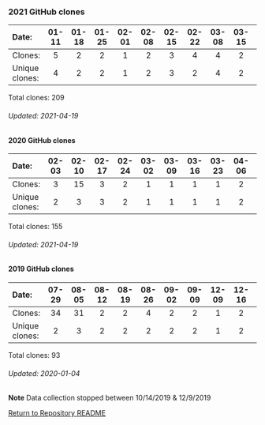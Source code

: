 ### 2021 GitHub clones
Date:             |  01-11  |  01-18  |  01-25  |  02-01  |  02-08  |  02-15  |  02-22  |  03-08  |  03-15  |  03-22  |  03-29  |  04-05  |  04-12
|:---             |:---:   |:---:  |:---:  |:---:  |:---:  |:---:  |:---:  |:---:  |:---:  |:---:  |:---:  |:---: |:---:
Clones:           |  5      |  2      |  2      |  1      |  2      |  3      |  4      |  4      |  2      |  1      |  5      |  5      |  6
Unique            clones:  |      4  |      2  |      2  |      1  |      2  |      3  |      2  |      4  |      2  |      1  |      4  |      3  |      6

Total clones: 209
###### Updated: 2021-04-19

#### 2020 GitHub clones
Date:             |       02-03   |       02-10   |       02-17   |       02-24   |       03-02   |       03-09   |       03-16   |       03-23   |       04-06   |       04-13   |       04-20   |       05-04   |       05-11   |       05-18   |       05-25   |       06-01   |       06-08   |       06-15   |       06-29   |       07-06   |       07-13   |       07-20   |       08-10   |       08-17   |       08-24   |       08-31   |  09-07  |  09-21  |  09-28  |  10-05  |  10-12  |  10-19  |  10-26  |  11-02  |  11-09  |  11-16  |  11-23  |  11-30  |  12-07  |  12-14  |  12-28
|:---           |:---:  |:---:  |:---:  |:---:  |:---:  |:---:  |:---:  |:---:  |:---:  |:---:  |:---:  |:---:  |:---:  |:---:  |:---:  |:---:  |:---:  |:---:  |:---:  |:---:  |:---:  |:---:  |:---:  |:---:  |:---:  |:---:  |:---:  |:---:  |:---:  |:---:  |:---:  |:---:  |:---:  |:---:  |:---:  |:---:  |:---:  |:---:  |:---:  |:---:  |:---:
Clones:         |       3       |       15      |       3       |       2       |       1       |       1       |       1       |       1       |       2       |       2       |       1       |       5       |       1       |       3       |       2       |       6       |       1       |       1       |       1       |       4       |       3       |       3       |       11      |       4       |       31      |       3       |  3      |  3      |  3      |  3      |  6      |  1      |  2      |  2      |  1      |  2      |  2      |  4      |  4      |  4      |  4
Unique clones:  |       2       |       3       |       3       |       2       |       1       |       1       |       1       |       1       |       2       |       1       |       1       |       4       |       1       |       2       |       2       |       5       |       1       |       1       |       1       |       2       |       3       |       3       |       8       |       3       |       4       |       3  |      3  |      3  |      2  |      3  |      6  |      1  |      2  |      2  |      1  |      2  |      2  |      4  |      4  |      4  |      2

Total clones: 155
###### Updated: 2021-04-19

#### 2019 GitHub clones
Date:		    |        07-29   |       08-05   |       08-12   |       08-19   |       08-26   |       09-02  |  09-09  |  12-09  |  12-16  |  12-23  |  12-30
|:---    |:---:   |:---:  |:---:  |:---:  |:---:  |:---:  |:---:  |:---:  |:---:  |:---:  |:---:
Clones:		  |        34      |       31      |       2       |       2       |       4       |       2      |  2      |  1      |  2      |  9      |  4
Unique   clones:  |       2       |       3       |       2       |       2       |       2       |      2  |      2  |      1  |      2  |      8  |      2

Total clones: 93
###### Updated: 2020-01-04

**Note**  Data collection stopped between 10/14/2019 & 12/9/2019

[Return to Repository README](https://github.com/BradleyA/Linux-admin/blob/master/README.md)
